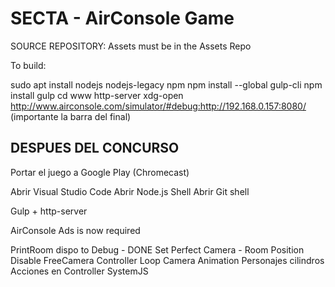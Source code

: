 SECTA - AirConsole Game
=======================

SOURCE REPOSITORY: Assets must be in the Assets Repo

To build:

sudo apt install nodejs nodejs-legacy npm
npm install --global gulp-cli
npm install
gulp
cd www
http-server
xdg-open http://www.airconsole.com/simulator/#debug:http://192.168.0.157:8080/ (importante la barra del final)


## DESPUES DEL CONCURSO

Portar el juego a Google Play (Chromecast)

Abrir Visual Studio Code
Abrir Node.js Shell
Abrir Git shell

Gulp + http-server

AirConsole Ads is now required

PrintRoom dispo to Debug - DONE
Set Perfect Camera - Room Position
Disable FreeCamera
Controller Loop
Camera Animation
Personajes cilindros
Acciones en Controller
SystemJS
